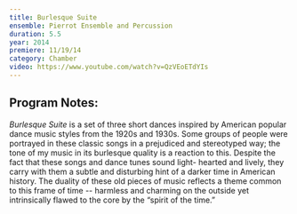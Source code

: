```yaml
---
title: Burlesque Suite
ensemble: Pierrot Ensemble and Percussion
duration: 5.5
year: 2014
premiere: 11/19/14
category: Chamber
video: https://www.youtube.com/watch?v=QzVEoETdYIs
---
```


## Program Notes:

_Burlesque Suite_ is a set of three short dances inspired by American popular dance music styles from the 1920s and 1930s. Some groups of people were portrayed in these classic songs in a prejudiced and stereotyped way; the tone of my music in its burlesque quality is a reaction to this. Despite the fact that these songs and dance tunes sound light- hearted and lively, they carry with them a subtle and disturbing hint of a darker time in American history. The duality of these old pieces of music reflects a theme common to this frame of time -- harmless and charming on the outside yet intrinsically flawed to the core by the “spirit of the time.”

